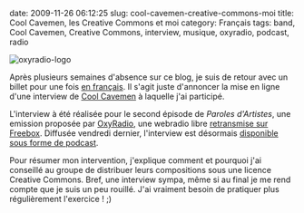 date: 2009-11-26 06:12:25
slug: cool-cavemen-creative-commons-moi
title: Cool Cavemen, les Creative Commons et moi
category: Français
tags: band, Cool Cavemen, Creative Commons, interview, musique, oxyradio, podcast, radio

![oxyradio-logo](/static/uploads/2009/11/oxyradio-logo.png)

Après plusieurs semaines d'absence sur ce blog, je suis de retour avec un billet pour une fois [en français](http://kevin.deldycke.com/category/francais/). Il s'agit juste d'annoncer la mise en ligne d'une interview de [Cool Cavemen](http://coolcavemen.com) à laquelle j'ai participé.

L'interview à été réalisée pour le second épisode de _Paroles d'Artistes_, une emission proposée par [OxyRadio](http://www.oxyradio.net), une webradio libre [retransmise sur Freebox](http://www.oxyradio.net/news-55.html). Diffusée vendredi dernier, l'interview est désormais [disponible sous forme de podcast](http://www.oxyradio.net/podcast-121.html).

Pour résumer mon intervention, j'explique comment et pourquoi j'ai conseillé au groupe de distribuer leurs compositions sous une licence Creative Commons. Bref, une interview sympa, même si au final je me rend compte que je suis un peu rouillé. J'ai vraiment besoin de pratiquer plus régulièrement l'exercice ! ;)
